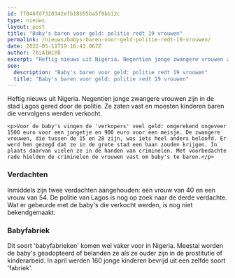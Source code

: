 ```yaml
---
id: ff046fd7320342efb18b55ba5f9bb12c
type: nieuws
layout: post
title: "Baby's baren voor geld: politie redt 19 vrouwen"
permalink: /nieuws/babys-baren-voor-geld-politie-redt-19-vrouwen/
date: 2022-05-11T19:16:41.067Z
author: 7biA1WiYB
excerpt: "Heftig nieuws uit Nigeria. Negentien jonge zwangere vrouwen zijn in de stad Lagos gered door de politie. Ze zaten vast en moesten kinderen baren die vervolgens werden verkocht.  "
seo:
  description: "Baby's baren voor geld: politie redt 19 vrouwen"
  title: "Baby's baren voor geld: politie redt 19 vrouwen"
---
```

Heftig nieuws uit Nigeria. Negentien jonge zwangere vrouwen zijn in de stad Lagos gered door de politie. Ze zaten vast en moesten kinderen baren die vervolgens werden verkocht.  

    <p>Voor de baby's vingen de 'verkopers' veel geld: omgerekend ongeveer 1500 euro voor een jongetje en 900 euro voor een meisje. De zwangere vrouwen, die tussen de 15 en 28 zijn, was iets heel anders beloofd. Er werd hen gezegd dat ze in de grote stad een baan zouden krijgen. In plaats daarvan vielen ze in de handen van criminelen. Met voorbedachte rade hielden de criminelen de vrouwen vast om baby's te baren.</p>
<h3>Verdachten</h3>
<p>Inmiddels zijn twee verdachten aangehouden: een vrouw van 40 en een vrouw van 54. De politie van Lagos is nog op zoek naar de derde verdachte. Wat er gebeurde met de baby's die verkocht werden, is nog niet bekendgemaakt.</p>
<h3>Babyfabriek</h3>
<p>Dit soort 'babyfabrieken' komen wel vaker voor in Nigeria. Meestal worden de baby's geadopteerd of belanden ze als ze ouder zijn in de prostitutie of kinderarbeid. In april werden 160 jonge kinderen bevrijd uit een zelfde soort 'fabriek'.</p>  
